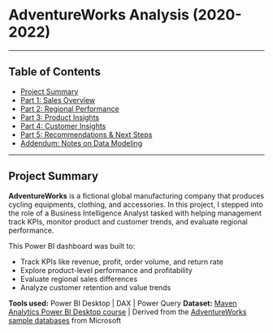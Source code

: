# AdventureWorks Analysis (2020-2022)
---

## Table of Contents
- [Project Summary](#project-summary)
- [Part 1: Sales Overview ](#part-1-Sales-Overview)
- [Part 2: Regional Performance](#part-2-Regional-Performance)
- [Part 3: Product Insights](#part-3-Product-Insights)
- [Part 4: Customer Insights](#part-4-Customer-Insights)
- [Part 5: Recommendations & Next Steps](#part-5-recommendations--next-steps)
- [Addendum: Notes on Data Modeling](#addendum-notes-on-data-modeling)

---
## Project Summary
**AdventureWorks** is a fictional global manufacturing company that produces cycling equipments, clothing, and accessories. In this project, I stepped into the role of a Business Intelligence Analyst tasked with helping management track KPIs, monitor product and customer trends, and evaluate regional performance.

This Power BI dashboard was built to:
- Track KPIs like revenue, profit, order volume, and return rate
- Explore product-level performance and profitability
- Evaluate regional sales differences
- Analyze customer retention and value trends

**Tools used:**  Power BI Desktop | DAX | Power Query
**Dataset:** [Maven Analytics Power BI Desktop course](https://mavenanalytics.io/course/microsoft-power-bi-desktop) | Derived from the [AdventureWorks sample databases](https://learn.microsoft.com/en-us/sql/samples/adventureworks-install-configure?view=sql-server-ver17&tabs=ssms) from Microsoft
